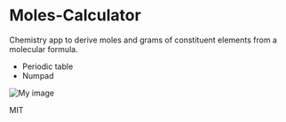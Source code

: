 Moles-Calculator
================

Chemistry app to derive moles and grams of constituent elements from a molecular formula. 
* Periodic table
* Numpad


![My image](https://raw.github.com/benbaker/Moles-Calculator/master/img/ss2.png)

MIT
